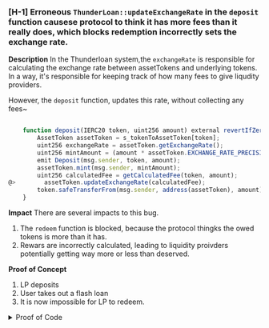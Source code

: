 ### [H-1] Erroneous `ThunderLoan::updateExchangeRate` in the `deposit` function causese protocol to think it has more fees than it really does, which blocks redemption incorrectly sets the exchange rate.

**Description** In the Thunderloan system,the `exchangeRate` is responsible for calculating the exchange rate between assetTokens and underlying tokens. In a way, it's responsible for keeping track of how many fees to give liqudity providers.

However, the `deposit` function, updates this rate, without collecting any fees~

```javascript

    function deposit(IERC20 token, uint256 amount) external revertIfZero(amount) revertIfNotAllowedToken(token) {
        AssetToken assetToken = s_tokenToAssetToken[token];
        uint256 exchangeRate = assetToken.getExchangeRate();
        uint256 mintAmount = (amount * assetToken.EXCHANGE_RATE_PRECISION()) / exchangeRate;
        emit Deposit(msg.sender, token, amount);
        assetToken.mint(msg.sender, mintAmount);
        uint256 calculatedFee = getCalculatedFee(token, amount);
@>        assetToken.updateExchangeRate(calculatedFee);
        token.safeTransferFrom(msg.sender, address(assetToken), amount);
    }
```

**Impact** There are several impacts to this bug.

1. The `redeem` function is blocked, because the protocol thingks the owed tokens is more than it has.
2. Rewars are incorrectly calculated, leading to liquidity proivders potentially getting way more or less than deserved.

**Proof of Concept**

1. LP deposits
2. User takes out a flash loan
3. It is now impossible for LP to redeem.

<details>
<summary>Proof of Code</summary>

Place the following into `ThunderLoanTest.t.sol`.

```javascript
    function testRedeemAfterLoan() public setAllowedToken hasDeposits{
        uint256 amountToBorrow = AMOUNT * 10;
        uint256 calculatedFee = thunderLoan.getCalculatedFee(tokenA, amountToBorrow);

        vm.startPrank(user);
        tokenA.mint(address(mockFlashLoanReceiver), calculatedFee); //
        thunderLoan.flashloan(address(mockFlashLoanReceiver), tokenA, amountToBorrow, "");
        vm.stopPrank();

        uint256 amountToRedeem = type(uint256).max;
        vm.startPrank(liquidityProvider);
        thunderLoan.redeem(tokenA, amountToRedeem);
    }
```
<details>

**Recommended Mitigations** Remove the incorrectly updated exchange rate lines from `deposit`.


```diff

    function deposit(IERC20 token, uint256 amount) external revertIfZero(amount) revertIfNotAllowedToken(token) {
        AssetToken assetToken = s_tokenToAssetToken[token];
        uint256 exchangeRate = assetToken.getExchangeRate();
        uint256 mintAmount = (amount * assetToken.EXCHANGE_RATE_PRECISION()) / exchangeRate;
        emit Deposit(msg.sender, token, amount);
        assetToken.mint(msg.sender, mintAmount);
-       uint256 calculatedFee = getCalculatedFee(token, amount);
-       assetToken.updateExchangeRate(calculatedFee);
        token.safeTransferFrom(msg.sender, address(assetToken), amount);
    }
    
```